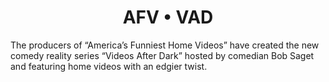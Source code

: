 <h1 align="center">
  AFV • VAD
</h1>

The producers of “America’s Funniest Home Videos” have created the new comedy reality series “Videos After Dark” hosted by comedian Bob Saget and featuring home videos with an edgier twist.
